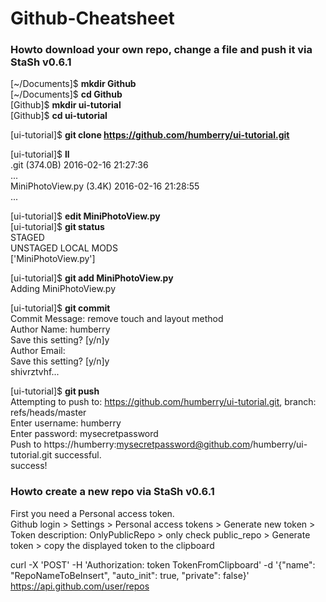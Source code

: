 Github-Cheatsheet
=================
  
### Howto download your own repo, change a file and push it via StaSh v0.6.1  

[~/Documents]$ **mkdir Github**  
[~/Documents]$ **cd Github**  
[Github]$ **mkdir ui-tutorial**  
[Github]$ **cd ui-tutorial** 
  
[ui-tutorial]$ **git clone https://github.com/humberry/ui-tutorial.git** 
  
[ui-tutorial]$ **ll**  
.git (374.0B) 2016-02-16 21:27:36  
...  
MiniPhotoView.py (3.4K) 2016-02-16 21:28:55  
...  
  
[ui-tutorial]$ **edit MiniPhotoView.py**  
[ui-tutorial]$ **git status**  
STAGED  
UNSTAGED LOCAL MODS  
['MiniPhotoView.py']  
  
[ui-tutorial]$ **git add MiniPhotoView.py**  
Adding MiniPhotoView.py  
  
[ui-tutorial]$ **git commit**  
Commit Message: remove touch and layout method  
Author Name: humberry  
Save this setting? [y/n]y  
Author Email:   
Save this setting? [y/n]y  
shivrztvhf...  
  
[ui-tutorial]$ **git push**  
Attempting to push to: https://github.com/humberry/ui-tutorial.git, branch: refs/heads/master  
Enter username: humberry  
Enter password: mysecretpassword  
Push to https://humberry:mysecretpassword@github.com/humberry/ui-tutorial.git successful.  
success!
  
  
### Howto create a new repo via StaSh v0.6.1  

First you need a Personal access token.  
Github login > Settings > Personal access tokens > Generate new token > Token description: OnlyPublicRepo > only check public_repo > Generate token > copy the displayed token to the clipboard  
  
curl -X 'POST' -H 'Authorization: token TokenFromClipboard' -d '{"name": "RepoNameToBeInsert", "auto_init": true, "private": false}' https://api.github.com/user/repos  

